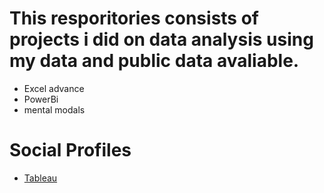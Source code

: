 # This resporitories consists of projects i did on data analysis using my data and public data avaliable.

- Excel advance
- PowerBi
- mental modals


# Social Profiles
- [Tableau](tab:https://public.tableau.com/app/profile/rahul.kumar7111/vizzes) 

